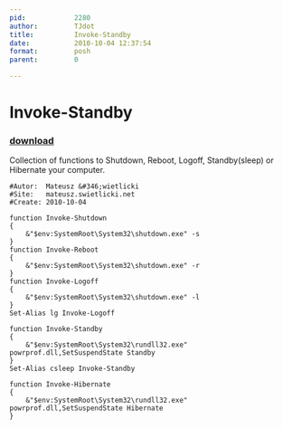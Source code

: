 ```yaml
---
pid:            2280
author:         TJdot
title:          Invoke-Standby
date:           2010-10-04 12:37:54
format:         posh
parent:         0

---
```


# Invoke-Standby

### [download](Scripts\2280.ps1)

Collection of functions to Shutdown, Reboot, Logoff, Standby(sleep) or Hibernate your computer.

```posh
#Autor:  Mateusz &#346;wietlicki 
#Site:   mateusz.swietlicki.net
#Create: 2010-10-04

function Invoke-Shutdown
{
    &"$env:SystemRoot\System32\shutdown.exe" -s
}
function Invoke-Reboot
{
    &"$env:SystemRoot\System32\shutdown.exe" -r
}
function Invoke-Logoff
{
    &"$env:SystemRoot\System32\shutdown.exe" -l
}
Set-Alias lg Invoke-Logoff

function Invoke-Standby
{
    &"$env:SystemRoot\System32\rundll32.exe" powrprof.dll,SetSuspendState Standby
}
Set-Alias csleep Invoke-Standby

function Invoke-Hibernate
{
    &"$env:SystemRoot\System32\rundll32.exe" powrprof.dll,SetSuspendState Hibernate
}
```
